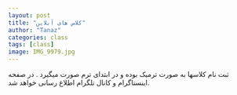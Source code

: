 ```yaml
---
layout: post
title: "کلاس های آنلاین"
author: "Tanaz"
categories: class
tags: [class]
image: IMG_9979.jpg
---
```

ثبت نام کلاسها به صورت ترمیک بوده و در ابتدای ترم صورت میگیرد . در صفحه اینستاگرام و کانال تلگرام اطلاع رسانی خواهد شد.
